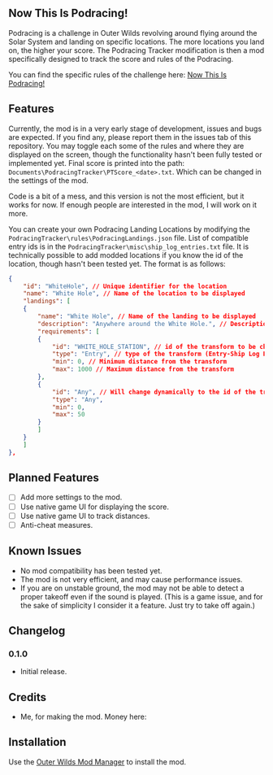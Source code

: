 
## Now This Is Podracing!
Podracing is a challenge in Outer Wilds revolving around flying around the Solar System and landing on specific locations. The more locations you land on, the higher your score.
The Podracing Tracker modification is then a mod specifically designed to track the score and rules of the Podracing.

You can find the specific rules of the challenge here: [Now This Is Podracing!](https://docs.google.com/spreadsheets/d/1Bg4JSZbgrWFhUh_O9f2fur0on2GWKHVNhJipSkRYD-I/edit?gid=0#gid=0)

## Features
Currently, the mod is in a very early stage of development, issues and bugs are expected. If you find any, please report them in the issues tab of this repository.
You may toggle each some of the rules and where they are displayed on the screen, though the functionality hasn't been fully tested or implemented yet.
Final score is printed into the path: `Documents\PodracingTracker\PTScore_<date>.txt`. Which can be changed in the settings of the mod.

Code is a bit of a mess, and this version is not the most efficient, but it works for now. If enough people are interested in the mod, I will work on it more.

You can create your own Podracing Landing Locations by modifying the `PodracingTracker\rules\PodracingLandings.json` file. List of compatible entry ids is in the `PodracingTracker\misc\ship_log_entries.txt` file. It is technically possible to add modded locations if you know the id of the location, though hasn't been tested yet.
The format is as follows:
```json
{
    "id": "WhiteHole", // Unique identifier for the location
    "name": "White Hole", // Name of the location to be displayed
    "landings": [
    {
        "name": "White Hole", // Name of the landing to be displayed
        "description": "Anywhere around the White Hole.", // Description of the landing to be displayed
        "requirements": [
        {
            "id": "WHITE_HOLE_STATION", // id of the transform to be checked
            "type": "Entry", // type of the transform (Entry-Ship Log Entry, Body-Planet/Moon, Any-All entries will be checked)
            "min": 0, // Minimum distance from the transform
            "max": 1000 // Maximum distance from the transform
        },
        {
            "id": "Any", // Will change dynamically to the id of the transform that the player is closest to
            "type": "Any",
            "min": 0,
            "max": 50
        }
        ]
    }
    ]
},
```

## Planned Features
- [ ] Add more settings to the mod.
- [ ] Use native game UI for displaying the score.
- [ ] Use native game UI to track distances.
- [ ] Anti-cheat measures.

## Known Issues
- No mod compatibility has been tested yet.
- The mod is not very efficient, and may cause performance issues.
- If you are on unstable ground, the mod may not be able to detect a proper takeoff even if the sound is played. (This is a game issue, and for the sake of simplicity I consider it a feature. Just try to take off again.)

## Changelog
### 0.1.0
- Initial release.

## Credits
- Me, for making the mod. Money here:

## Installation
Use the [Outer Wilds Mod Manager](https://outerwildsmods.com/mod-manager) to install the mod.